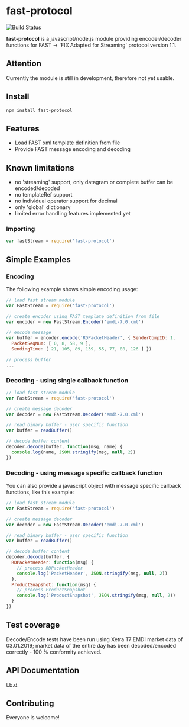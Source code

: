 # fast-protocol

[![Build Status](https://travis-ci.com/vekonyz/fast-protocol.svg?branch=master)](https://travis-ci.com/vekonyz/fast-protocol)

**fast-protocol** is a javascript/node.js module providing encoder/decoder functions for FAST -> 'FIX Adapted for Streaming' protocol version 1.1.

## Attention
Currently the module is still in development, therefore not yet usable.

## Install

```bash
npm install fast-protocol
```

## Features

* Load FAST xml template definition from file
* Provide FAST message encoding and decoding

## Known limitations
* no 'streaming' support, only datagram or complete buffer can be encoded/decoded
* no templateRef support
* no individual operator support for decimal
* only 'global' dictionary
* limited error handling features implemented yet

### Importing

```javascript
var fastStream = require('fast-protocol')
```

## Simple Examples

### Encoding
The following example shows simple encoding usage:

```javascript
// load fast stream module
var FastStream = require('fast-protocol')

// create encoder using FAST template definition from file
var encoder = new FastStream.Encoder('emdi-7.0.xml')

// encode message
var buffer = encoder.encode('RDPacketHeader', { SenderCompID: 1,
  PacketSeqNum: [ 0, 8, 58, 9 ],
  SendingTime: [ 21, 105, 89, 139, 55, 77, 80, 126 ] })

// process buffer
...
```

### Decoding - using single callback function

```javascript
// load fast stream module
var FastStream = require('fast-protocol')

// create message decoder
var decoder = new FastStream.Decoder('emdi-7.0.xml')

// read binary buffer - user specific function
var buffer = readBuffer()

// decode buffer content
decoder.decode(buffer, function(msg, name) {
  console.log(name, JSON.stringify(msg, null, 2))
})
```

### Decoding - using message specific callback function

You can also provide a javascript object with message specific callback functions, like this example:

```javascript
// load fast stream module
var FastStream = require('fast-protocol')

// create message decoder
var decoder = new FastStream.Decoder('emdi-7.0.xml')

// read binary buffer - user specific function
var buffer = readBuffer()

// decode buffer content
decoder.decode(buffer, {
  RDPacketHeader: function(msg) {
    // process RDPacketHeader
    console.log('PacketHeader', JSON.stringify(msg, null, 2))
  },
  ProductSnapshot: function(msg) {
    // process ProductSnapshot
    console.log('ProductSnapshot', JSON.stringify(msg, null, 2))
  }
})
```

## Test coverage
Decode/Encode tests have been run using Xetra T7 EMDI market data of 03.01.2019; market data of the entire day has been decoded/encoded correctly - 100 % conformity achieved.

## API Documentation
t.b.d.

## Contributing

Everyone is welcome!
